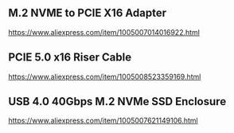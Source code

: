 ## M.2 NVME to PCIE X16 Adapter 
https://www.aliexpress.com/item/1005007014016922.html

## PCIE 5.0 x16 Riser Cable 
https://www.aliexpress.com/item/1005008523359169.html

## USB 4.0 40Gbps M.2 NVMe SSD Enclosure
https://www.aliexpress.com/item/1005007621149106.html